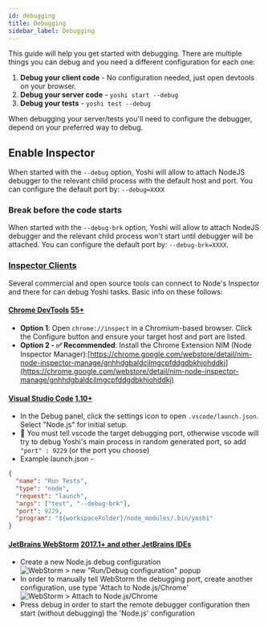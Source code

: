 ```yaml
---
id: debugging
title: Debugging
sidebar_label: Debugging
---
```


This guide will help you get started with debugging. There are multiple things you can debug and you need a different configuration for each one:

1. **Debug your client code** - No configuration needed, just open devtools on your browser.
2. **Debug your server code** - `yoshi start --debug`
3. **Debug your tests** - `yoshi test --debug`

When debugging your server/tests you'll need to configure the debugger, depend on your preferred way to debug.

## Enable Inspector

When started with the `--debug` option, Yoshi will allow to attach NodeJS debugger to the relevant child process with the default host and port.
You can configure the default port by: `--debug=XXXX`

### Break before the code starts

When started with the `--debug-brk` option, Yoshi will allow to attach NodeJS debugger and the relevant child process won't start until debugger will be attached.
You can configure the default port by: `--debug-brk=XXXX`.

### [Inspector Clients](https://nodejs.org/en/docs/guides/debugging-getting-started/#inspector-clients)

Several commercial and open source tools can connect to Node's Inspector and there for can debug Yoshi tasks. Basic info on these follows:

#### [Chrome DevTools](https://github.com/ChromeDevTools/devtools-frontend) [55+](https://nodejs.org/en/docs/guides/debugging-getting-started/#chrome-devtools-55)

- **Option 1**: Open `chrome://inspect` in a Chromium-based browser. Click the Configure button and ensure your target host and port are listed.
- **Option 2 - ✅ Recommended**: Install the Chrome Extension NIM (Node Inspector Manager):[https://chrome.google.com/webstore/detail/nim-node-inspector-manage/gnhhdgbaldcilmgcpfddgdbkhjohddkj](https://chrome.google.com/webstore/detail/nim-node-inspector-manage/gnhhdgbaldcilmgcpfddgdbkhjohddkj)

#### [Visual Studio Code](https://github.com/microsoft/vscode) [1.10+](https://nodejs.org/en/docs/guides/debugging-getting-started/#visual-studio-code-1-10)

- In the Debug panel, click the settings icon to open `.vscode/launch.json`. Select "Node.js" for initial setup.
- 📌 You must tell vscode the target debugging port, otherwise vscode will try to debug Yoshi's main process in random generated port, so add `"port" : 9229` (or the port you choose)
- Example launch.json -

```json
{
  "name": "Run Tests",
  "type": "node",
  "request": "launch",
  "args": ["test", "--debug-brk"],
  "port": 9229,
  "program": "${workspaceFolder}/node_modules/.bin/yoshi"
}
```

#### [JetBrains WebStorm](https://www.jetbrains.com/webstorm/) [2017.1+ and other JetBrains IDEs](https://nodejs.org/en/docs/guides/debugging-getting-started/#jetbrains-webstorm-2017-1-and-other-jetbrains-ides)

- Create a new Node.js debug configuration
  ![WebStorm > new "Run/Debug configuration" popup](../assets/debug.png)
- In order to manually tell WebStorm the debugging port, create another configuration, use type 'Attach to Node.js/Chrome'
  ![WebStorm > Attach to Node.js/Chrome](../assets/remotedebug.png)
- Press debug in order to start the remote debugger configuration then start (without debugging) the 'Node.js' configuration
